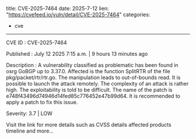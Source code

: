  
title: CVE-2025-7464
date: 2025-7-12
lien: "https://cvefeed.io/vuln/detail/CVE-2025-7464"
categories:
  - cve
---

CVE ID : CVE-2025-7464

Published :  July 12
2025
7:15 a.m. | 9 hours
13 minutes ago

Description : A vulnerability classified as problematic has been found in osrg GoBGP up to 3.37.0. Affected is the function SplitRTR of the file pkg/packet/rtr/rtr.go. The manipulation leads to out-of-bounds read. It is possible to launch the attack remotely. The complexity of an attack is rather high. The exploitability is told to be difficult. The name of the patch is e748f43496d74946d14fed85c776452e47b99d64. It is recommended to apply a patch to fix this issue.

Severity: 3.7 | LOW

Visit the link for more details
such as CVSS details
affected products
timeline
and more...
